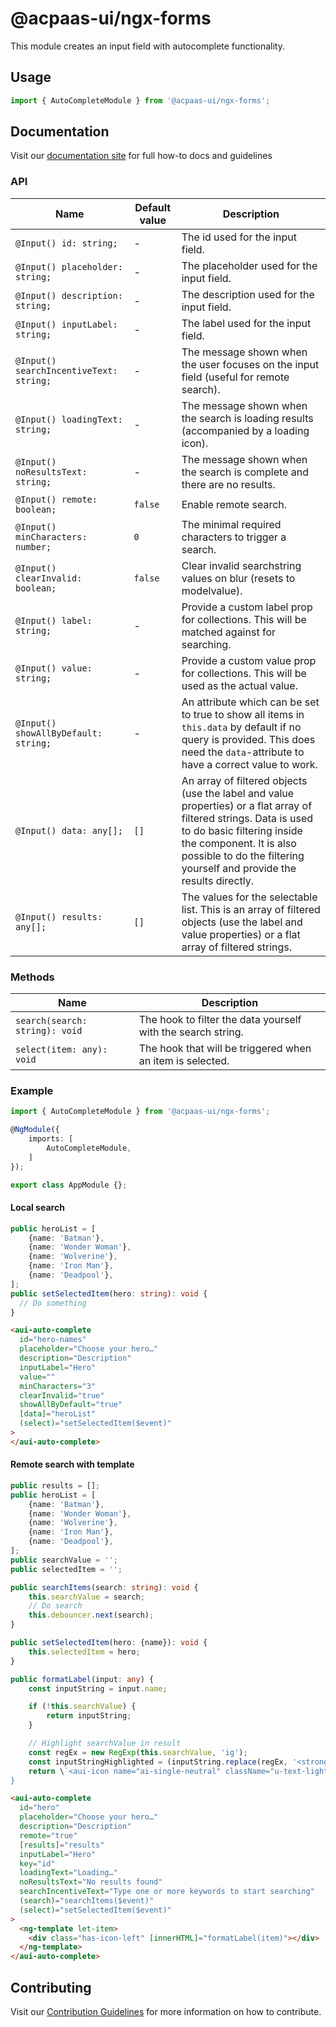 # @acpaas-ui/ngx-forms

This module creates an input field with autocomplete functionality.

## Usage

```typescript
import { AutoCompleteModule } from '@acpaas-ui/ngx-forms';
```

## Documentation

Visit our [documentation site](https://antwerp-ui.digipolis.be/) for full how-to docs and guidelines

### API

| Name                                    | Default value | Description                                                                                                                                                                                                                                        |
| --------------------------------------- | ------------- | -------------------------------------------------------------------------------------------------------------------------------------------------------------------------------------------------------------------------------------------------- |
| `@Input() id: string;`                  | -             | The id used for the input field.                                                                                                                                                                                                                   |
| `@Input() placeholder: string;`         | -             | The placeholder used for the input field.                                                                                                                                                                                                          |
| `@Input() description: string;`         | -             | The description used for the input field.                                                                                                                                                                                                          |
| `@Input() inputLabel: string;`          | -             | The label used for the input field.                                                                                                                                                                                                                |
| `@Input() searchIncentiveText: string;` | -             | The message shown when the user focuses on the input field (useful for remote search).                                                                                                                                                             |
| `@Input() loadingText: string;`         | -             | The message shown when the search is loading results (accompanied by a loading icon).                                                                                                                                                              |
| `@Input() noResultsText: string;`       | -             | The message shown when the search is complete and there are no results.                                                                                                                                                                            |
| `@Input() remote: boolean;`             | `false`       | Enable remote search.                                                                                                                                                                                                                              |
| `@Input() minCharacters: number;`       | `0`           | The minimal required characters to trigger a search.                                                                                                                                                                                               |
| `@Input() clearInvalid: boolean;`       | `false`       | Clear invalid searchstring values on blur (resets to modelvalue).                                                                                                                                                                                  |
| `@Input() label: string;`               | -             | Provide a custom label prop for collections. This will be matched against for searching.                                                                                                                                                           |
| `@Input() value: string;`               | -             | Provide a custom value prop for collections. This will be used as the actual value.                                                                                                                                                                |
| `@Input() showAllByDefault: string;`    | -             | An attribute which can be set to true to show all items in `this.data` by default if no query is provided. This does need the `data`-attribute to have a correct value to work.                                                                    |
| `@Input() data: any[];`                 | `[]`          | An array of filtered objects (use the label and value properties) or a flat array of filtered strings. Data is used to do basic filtering inside the component. It is also possible to do the filtering yourself and provide the results directly. |
| `@Input() results: any[];`              | `[]`          | The values for the selectable list. This is an array of filtered objects (use the label and value properties) or a flat array of filtered strings.                                                                                                 |

### Methods

| Name                           | Description                                                  |
| ------------------------------ | ------------------------------------------------------------ |
| `search(search: string): void` | The hook to filter the data yourself with the search string. |
| `select(item: any): void`      | The hook that will be triggered when an item is selected.    |

### Example

```typescript
import { AutoCompleteModule } from '@acpaas-ui/ngx-forms';

@NgModule({
    imports: [
        AutoCompleteModule,
    ]
});

export class AppModule {};
```

#### Local search

```typescript
public heroList = [
    {name: 'Batman'},
    {name: 'Wonder Woman'},
    {name: 'Wolverine'},
    {name: 'Iron Man'},
    {name: 'Deadpool'},
];
public setSelectedItem(hero: string): void {
  // Do something
}
```

```html
<aui-auto-complete
  id="hero-names"
  placeholder="Choose your hero…"
  description="Description"
  inputLabel="Hero"
  value=""
  minCharacters="3"
  clearInvalid="true"
  showAllByDefault="true"
  [data]="heroList"
  (select)="setSelectedItem($event)"
>
</aui-auto-complete>
```

#### Remote search with template

```typescript
public results = [];
public heroList = [
    {name: 'Batman'},
    {name: 'Wonder Woman'},
    {name: 'Wolverine'},
    {name: 'Iron Man'},
    {name: 'Deadpool'},
];
public searchValue = '';
public selectedItem = '';

public searchItems(search: string): void {
    this.searchValue = search;
    // Do search
    this.debouncer.next(search);
}

public setSelectedItem(hero: {name}): void {
    this.selectedItem = hero;
}

public formatLabel(input: any) {
    const inputString = input.name;

    if (!this.searchValue) {
        return inputString;
    }

    // Highlight searchValue in result
    const regEx = new RegExp(this.searchValue, 'ig');
    const inputStringHighlighted = (inputString.replace(regEx, '<strong>' + this.searchValue + '</strong>'));
    return \`<aui-icon name="ai-single-neutral" className="u-text-light u-margin-right-xs"></aui-icon>\${inputStringHighlighted}\`;
}
```

```html
<aui-auto-complete
  id="hero"
  placeholder="Choose your hero…"
  description="Description"
  remote="true"
  [results]="results"
  inputLabel="Hero"
  key="id"
  loadingText="Loading…"
  noResultsText="No results found"
  searchIncentiveText="Type one or more keywords to start searching"
  (search)="searchItems($event)"
  (select)="setSelectedItem($event)"
>
  <ng-template let-item>
    <div class="has-icon-left" [innerHTML]="formatLabel(item)"></div>
  </ng-template>
</aui-auto-complete>
```

## Contributing

Visit our [Contribution Guidelines](../../../../../CONTRIBUTING.md) for more information on how to contribute.
